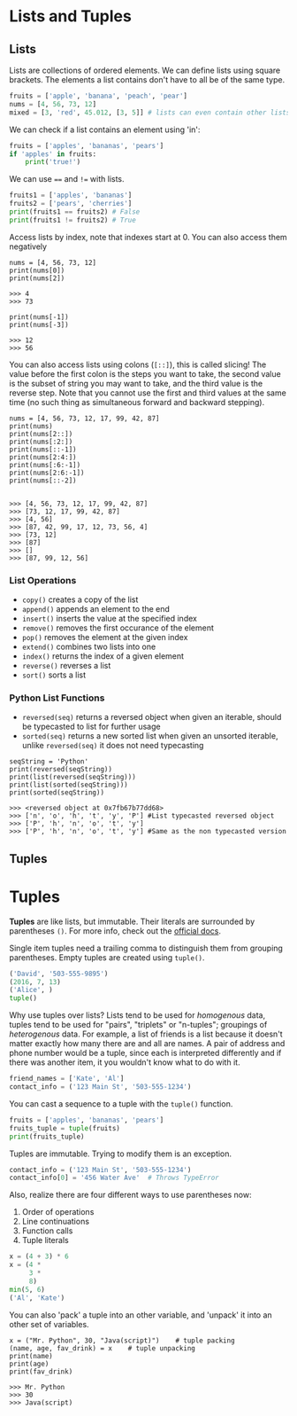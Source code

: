 
# Lists and Tuples

## Lists


Lists are collections of ordered elements. We can define lists using square brackets. The elements a list contains don't have to all be of the same type.

```python
fruits = ['apple', 'banana', 'peach', 'pear']
nums = [4, 56, 73, 12]
mixed = [3, 'red', 45.012, [3, 5]] # lists can even contain other lists!
```

We can check if a list contains an element using 'in':

```python
fruits = ['apples', 'bananas', 'pears']
if 'apples' in fruits:
    print('true!')
```

We can use `==` and `!=` with lists.

```python
fruits1 = ['apples', 'bananas']
fruits2 = ['pears', 'cherries']
print(fruits1 == fruits2) # False
print(fruits1 != fruits2) # True
```
Access lists by index, note that indexes start at 0. You can also access them negatively
```
nums = [4, 56, 73, 12]
print(nums[0])
print(nums[2])

>>> 4
>>> 73

print(nums[-1])
print(nums[-3])

>>> 12
>>> 56
```
You can also access lists using colons (`[::]`), this is called slicing! The value before the first colon is the steps you want to take, the second value is the subset of string you may want to take, and the third value is the reverse step. Note that you cannot use the first and third values at the same time (no such thing as simultaneous forward and backward stepping).
```
nums = [4, 56, 73, 12, 17, 99, 42, 87]
print(nums)
print(nums[2::])
print(nums[:2:])
print(nums[::-1])
print(nums[2:4:])
print(nums[:6:-1])
print(nums[2:6:-1])
print(nums[::-2])


>>> [4, 56, 73, 12, 17, 99, 42, 87]
>>> [73, 12, 17, 99, 42, 87]
>>> [4, 56]
>>> [87, 42, 99, 17, 12, 73, 56, 4]
>>> [73, 12]
>>> [87]
>>> []
>>> [87, 99, 12, 56]
```

### List Operations

- `copy()` creates a copy of the list
- `append()` appends an element to the end
- `insert()` inserts the value at the specified index
- `remove()` removes the first occurance of the element
- `pop()` removes the element at the given index
- `extend()` combines two lists into one
- `index()` returns the index of a given element
- `reverse()` reverses a list
- `sort()` sorts a list

### Python List Functions
- `reversed(seq)` returns a reversed object when given an iterable, should be typecasted to list for further usage
- `sorted(seq)` returns a new sorted list when given an unsorted iterable, unlike `reversed(seq)` it does not need typecasting

```
seqString = 'Python'
print(reversed(seqString))
print(list(reversed(seqString)))
print(list(sorted(seqString)))
print(sorted(seqString))

>>> <reversed object at 0x7fb67b77dd68>
>>> ['n', 'o', 'h', 't', 'y', 'P'] #List typecasted reversed object
>>> ['P', 'h', 'n', 'o', 't', 'y']
>>> ['P', 'h', 'n', 'o', 't', 'y'] #Same as the non typecasted version
```



## Tuples

# Tuples

**Tuples** are like lists, but immutable. Their literals are surrounded by parentheses `()`. For more info, check out the [official docs](https://docs.python.org/3/library/stdtypes.html#sequence-types-list-tuple-range).

Single item tuples need a trailing comma to distinguish them from grouping parentheses. Empty tuples are created using `tuple()`.

```py
('David', '503-555-9895')
(2016, 7, 13)
('Alice', )
tuple()
```

Why use tuples over lists? Lists tend to be used for _homogenous_ data, tuples tend to be used for "pairs", "triplets" or "n-tuples"; groupings of _heterogenous_ data. For example, a list of friends is a list because it doesn't matter exactly how many there are and all are names. A pair of address and phone number would be a tuple, since each is interpreted differently and if there was another item, it you wouldn't know what to do with it.

```python
friend_names = ['Kate', 'Al']
contact_info = ('123 Main St', '503-555-1234')
```

You can cast a sequence to a tuple with the `tuple()` function.

```python
fruits = ['apples', 'bananas', 'pears']
fruits_tuple = tuple(fruits)
print(fruits_tuple)
```

Tuples are immutable. Trying to modify them is an exception.

```python
contact_info = ('123 Main St', '503-555-1234')
contact_info[0] = '456 Water Ave'  # Throws TypeError
```

Also, realize there are four different ways to use parentheses now:

1. Order of operations
1. Line continuations
1. Function calls
1. Tuple literals

```py
x = (4 + 3) * 6
x = (4 *
     3 *
     8)
min(5, 6)
('Al', 'Kate')
```
You can also 'pack' a tuple into an other variable, and 'unpack' it into an other set of variables.
```
x = ("Mr. Python", 30, "Java(script)")    # tuple packing
(name, age, fav_drink) = x    # tuple unpacking
print(name)
print(age)
print(fav_drink)

>>> Mr. Python
>>> 30
>>> Java(script)
```

